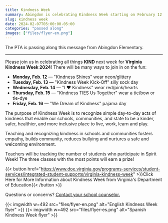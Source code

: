 ```yaml
---
title: Kindness Week
summary: Abingdon is celebrating Kindness Week starting on February 12.
slug: kindness week
date: 2024-02-07T05:00:00-05:00
categories: "passed along"
images: ["files/flyer-en.png"]
---
```


The PTA is passing along this message from Abingdon Elementary.

---

Please join us in celebrating all things **KIND** next week for **Virginia Kindness Week 2024**! There will be many ways to join in on the fun:

- **Monday, Feb. 12** — "Kindness Shines" wear neon/glittery
- **Tuesday, Feb. 13** — "Kindness Week Kick-Off" silly sock day
- **Wednesday, Feb. 14** — "I ❤️ Kindness" wear red/pink/hearts
- **Thursday, Feb. 15** — "Kindness TIES Us Together" wear a tie/bow or tie-dye
- **Friday, Feb. 16** — "We Dream of Kindness" pajama day

The purpose of Kindness Week is to recognize simple day-to-day acts of kindness that enable our schools, communities, and state to be a kinder, safer, healthier, and more inclusive place to live, work, learn and play.

Teaching and recognizing kindness in schools and communities fosters empathy, builds community, reduces bullying and nurtures a safe and welcoming environment.

Teachers will be tracking the number of students who participate in Spirit Week! The three classes with the most points will earn a prize!

{{< button href="https://www.doe.virginia.gov/programs-services/student-services/integrated-student-supports/virginia-kindness-week" >}}Click Here for More Information about Kindness Week from Virginia's Department of Education{{< /button >}}<br>

Questions or concerns? [Contact your school counselor.](https://abingdon.apsva.us/counseling/)

{{< imgwidth w=492 src="files/flyer-en.png" alt="English Kindness Week flyer" >}}
{{< imgwidth w=492 src="files/flyer-es.png" alt="Spanish Kindness Week flyer" >}}
